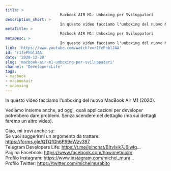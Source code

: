 ```yaml
---
title: > 
                        Macbook AIR M1: Unboxing per Sviluppatori
description_short: > 
                        In questo video facciamo l'unboxing del nuovo MacBook Air M1 (2020). Vediamo insieme anche, ad oggi, quali applicazioni per ...
metaTitle: > 
                        Macbook AIR M1: Unboxing per Sviluppatori
metaDesc: > 
                        In questo video facciamo l'unboxing del nuovo MacBook Air M1 (2020). Vediamo insieme anche, ad oggi, quali applicazioni per ...
link: 'https://www.youtube.com/watch?v=r1fePhblJAA'
id: 'r1fePhblJAA'
date: '2020-12-28'
slug: 'macbook-air-m1-unboxing-per-sviluppatori'
channel: 'DevelopersLife'
tags: 
- macbook
- macbookair
- unboxing
---
```

In questo video facciamo l'unboxing del nuovo MacBook Air M1 (2020).  
  
Vediamo insieme anche, ad oggi, quali applicazioni per developer potrebbero dare problemi. Senza scendere nel dettaglio (ma sui dettagli faremo un altro video).  
  
Ciao, mi trovi anche su:  
Se vuoi suggerirmi un argomento da trattare: https://forms.gle/QTQfGh6P99eWzv397  
Telegram Developers Life: https://t.me/joinchat/BItvlxik7J6iwIq...  
Pagina Facebook: https://www.facebook.com/howimetmich/  
Profilo Instagram: https://www.instagram.com/michel_mura...  
Profilo Twitter: https://twitter.com/michelmurabito